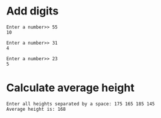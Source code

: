 # Add digits

    Enter a number>> 55
    10

    Enter a number>> 31
    4

    Enter a number>> 23
    5
# Calculate average height

    Enter all heights separated by a space: 175 165 185 145
    Average height is: 168
